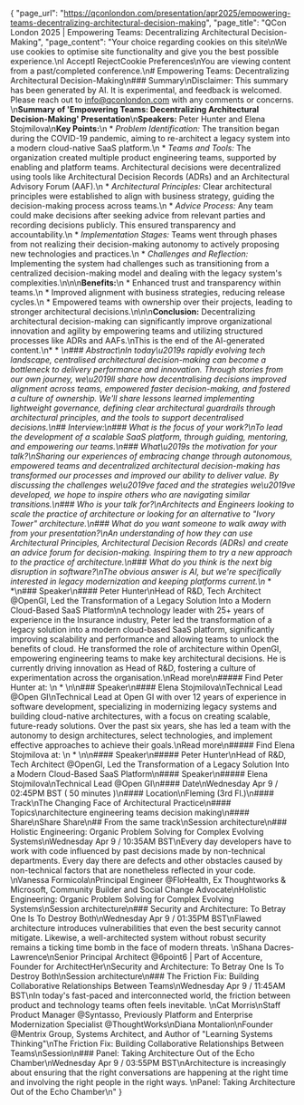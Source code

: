 {
    "page_url": "https://qconlondon.com/presentation/apr2025/empowering-teams-decentralizing-architectural-decision-making",
    "page_title": "QCon London 2025 | Empowering Teams: Decentralizing Architectural Decision-Making",
    "page_content": "Your choice regarding cookies on this site\nWe use cookies to optimise site functionality and give you the best possible experience.\nI AcceptI RejectCookie Preferences\nYou are viewing content from a past/completed conference.\n# Empowering Teams: Decentralizing Architectural Decision-Making\n### Summary\nDisclaimer: This summary has been generated by AI. It is experimental, and feedback is welcomed. Please reach out to info@qconlondon.com with any comments or concerns. \n**Summary of 'Empowering Teams: Decentralizing Architectural Decision-Making' Presentation**\n**Speakers:** Peter Hunter and Elena Stojmilova\n**Key Points:**\n  * _Problem Identification:_ The transition began during the COVID-19 pandemic, aiming to re-architect a legacy system into a modern cloud-native SaaS platform.\n  * _Teams and Tools:_ The organization created multiple product engineering teams, supported by enabling and platform teams. Architectural decisions were decentralized using tools like Architectural Decision Records (ADRs) and an Architectural Advisory Forum (AAF).\n  * _Architectural Principles:_ Clear architectural principles were established to align with business strategy, guiding the decision-making process across teams.\n  * _Advice Process:_ Any team could make decisions after seeking advice from relevant parties and recording decisions publicly. This ensured transparency and accountability.\n  * _Implementation Stages:_ Teams went through phases from not realizing their decision-making autonomy to actively proposing new technologies and practices.\n  * _Challenges and Reflection:_ Implementing the system had challenges such as transitioning from a centralized decision-making model and dealing with the legacy system's complexities.\n\n\n**Benefits:**\n  * Enhanced trust and transparency within teams.\n  * Improved alignment with business strategies, reducing release cycles.\n  * Empowered teams with ownership over their projects, leading to stronger architectural decisions.\n\n\n**Conclusion:** Decentralizing architectural decision-making can significantly improve organizational innovation and agility by empowering teams and utilizing structured processes like ADRs and AAFs.\nThis is the end of the AI-generated content.\n* * *\n### Abstract\nIn today\u2019s rapidly evolving tech landscape, centralised architectural decision-making can become a bottleneck to delivery performance and innovation. Through stories from our own journey, we\u2019ll share how decentralising decisions improved alignment across teams, empowered faster decision-making, and fostered a culture of ownership. We'll share lessons learned implementing lightweight governance, defining clear architectural guardrails through architectural principles, and the tools to support decentralised decisions.\n## Interview:\n### What is the focus of your work?\nTo lead the development of a scalable SaaS platform, through guiding, mentoring, and empowering our teams.\n### What\u2019s the motivation for your talk?\nSharing our experiences of embracing change through autonomous, empowered teams and decentralized architectural decision-making has transformed our processes and improved our ability to deliver value. By discussing the challenges we\u2019ve faced and the strategies we\u2019ve developed, we hope to inspire others who are navigating similar transitions.\n### Who is your talk for?\nArchitects and Engineers looking to scale the practice of architecture or looking for an alternative to \"Ivory Tower\" architecture.\n### What do you want someone to walk away with from your presentation?\nAn understanding of how they can use Architectural Principles, Architectural Decision Records (ADRs) and create an advice forum for decision-making. Inspiring them to try a new approach to the practice of architecture.\n### What do you think is the next big disruption in software?\nThe obvious answer is AI, but we're specifically interested in legacy modernization and keeping platforms current.\n* * *\n### Speaker\n#### Peter Hunter\nHead of R&D, Tech Architect @OpenGI, Led the Transformation of a Legacy Solution Into a Modern Cloud-Based SaaS Platform\nA technology leader with 25+ years of experience in the Insurance industry, Peter led the transformation of a legacy solution into a modern cloud-based SaaS platform, significantly improving scalability and performance and allowing teams to unlock the benefits of cloud. He transformed the role of architecture within OpenGI, empowering engineering teams to make key architectural decisions. He is currently driving innovation as Head of R&D, fostering a culture of experimentation across the organisation.\nRead more\n#####  Find Peter Hunter at: \n  * \n\n### Speaker\n#### Elena Stojmilova\nTechnical Lead @Open GI\nTechnical Lead at Open GI with over 12 years of experience in software development, specializing in modernizing legacy systems and building cloud-native architectures, with a focus on creating scalable, future-ready solutions. Over the past six years, she has led a team with the autonomy to design architectures, select technologies, and implement effective approaches to achieve their goals.\nRead more\n#####  Find Elena Stojmilova at: \n  * \n\n#### Speaker\n##### Peter Hunter\nHead of R&D, Tech Architect @OpenGI, Led the Transformation of a Legacy Solution Into a Modern Cloud-Based SaaS Platform\n#### Speaker\n##### Elena Stojmilova\nTechnical Lead @Open GI\n#### Date\nWednesday Apr 9 / 02:45PM BST ( 50 minutes )\n#### Location\nFleming (3rd Fl.)\n#### Track\nThe Changing Face of Architectural Practice\n#### Topics\narchitecture engineering teams decision making\n#### Share\nShare Share\n## From the same track\nSession architecture\n### Holistic Engineering: Organic Problem Solving for Complex Evolving Systems\nWednesday Apr 9 / 10:35AM BST\nEvery day developers have to work with code influenced by past decisions made by non-technical departments. Every day there are defects and other obstacles caused by non-technical factors that are nonetheless reflected in your code. \nVanessa Formicola\nPrincipal Engineer @FloHealth, Ex Thoughtworks & Microsoft, Community Builder and Social Change Advocate\nHolistic Engineering: Organic Problem Solving for Complex Evolving Systems\nSession architecture\n### Security and Architecture: To Betray One Is To Destroy Both\nWednesday Apr 9 / 01:35PM BST\nFlawed architecture introduces vulnerabilities that even the best security cannot mitigate. Likewise, a well-architected system without robust security remains a ticking time bomb in the face of modern threats. \nShana Dacres-Lawrence\nSenior Principal Architect @6point6 | Part of Accenture, Founder for ArchitectHer\nSecurity and Architecture: To Betray One Is To Destroy Both\nSession architecture\n### The Friction Fix: Building Collaborative Relationships Between Teams\nWednesday Apr 9 / 11:45AM BST\nIn today's fast-paced and interconnected world, the friction between product and technology teams often feels inevitable. \nCat Morris\nStaff Product Manager @Syntasso, Previously Platform and Enterprise Modernization Specialist @ThoughtWorks\nDiana Montalion\nFounder @Mentrix Group, Systems Architect, and Author of \"Learning Systems Thinking\"\nThe Friction Fix: Building Collaborative Relationships Between Teams\nSession\n### Panel: Taking Architecture Out of the Echo Chamber\nWednesday Apr 9 / 03:55PM BST\nArchitecture is increasingly about ensuring that the right conversations are happening at the right time and involving the right people in the right ways. \nPanel: Taking Architecture Out of the Echo Chamber\n"
}